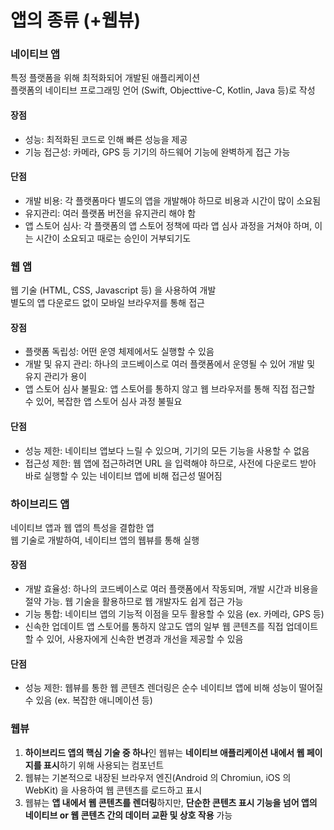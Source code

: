 # 앱의 종류 (+웹뷰)

### 네이티브 앱
특정 플랫폼을 위해 최적화되어 개발된 애플리케이션  
플랫폼의 네이티브 프로그래밍 언어 (Swift, Objecttive-C, Kotlin, Java 등)로 작성  

#### 장점
- 성능: 최적화된 코드로 인해 빠른 성능을 제공
- 기능 접근성: 카메라, GPS 등 기기의 하드웨어 기능에 완벽하게 접근 가능

#### 단점
- 개발 비용: 각 플랫폼마다 별도의 앱을 개발해야 하므로 비용과 시간이 많이 소요됨
- 유지관리: 여러 플랫폼 버전을 유지관리 해야 함
- 앱 스토어 심사: 각 플랫폼의 앱 스토어 정책에 따라 앱 심사 과정을 거쳐야 하며, 이는 시간이 소요되고 때로는 승인이 거부되기도

### 웹 앱
웹 기술 (HTML, CSS, Javascript 등) 을 사용하여 개발  
별도의 앱 다운로드 없이 모바일 브라우저를 통해 접근  

#### 장점
- 플랫폼 독립성: 어떤 운영 체제에서도 실행할 수 있음
- 개발 및 유지 관리: 하나의 코드베이스로 여러 플랫폼에서 운영될 수 있어 개발 및 유지 관리가 용이
- 앱 스토어 심사 불필요: 앱 스토어를 통하지 않고 웹 브라우저를 통해 직접 접근할 수 있어, 복잡한 앱 스토어 심사 과정 불필요

#### 단점
- 성능 제한: 네이티브 앱보다 느릴 수 있으며, 기기의 모든 기능을 사용할 수 없음
- 접근성 제한: 웹 앱에 접근하려면 URL 을 입력해야 하므로, 사전에 다운로드 받아 바로 실행할 수 있는 네이티브 앱에 비해 접근성 떨어짐

### 하이브리드 앱
네이티브 앱과 웹 앱의 특성을 결합한 앱  
웹 기술로 개발하여, 네이티브 앱의 웹뷰를 통해 실행  

#### 장점
- 개발 효율성: 하나의 코드베이스로 여러 플랫폼에서 작동되며, 개발 시간과 비용을 절약 가능. 웹 기술을 활용하므로 웹 개발자도 쉽게 접근 가능
- 기능 통합: 네이티브 앱의 기능적 이점을 모두 활용할 수 있음 (ex. 카메라, GPS 등)
- 신속한 업데이트 앱 스토어를 통하지 않고도 앱의 일부 웹 콘텐츠를 직접 업데이트 할 수 있어, 사용자에게 신속한 변경과 개선을 제공할 수 있음

#### 단점
- 성능 제한: 웹뷰를 통한 웹 콘텐츠 렌더링은 순수 네이티브 앱에 비해 성능이 떨어질 수 있음 (ex. 복잡한 애니메이션 등)

### 웹뷰

1. **하이브리드 앱의 핵심 기술 중 하나**인 웹뷰는 **네이티브 애플리케이션 내에서 웹 페이지를 표시**하기 위해 사용되는 컴포넌트  
2. 웹뷰는 기본적으로 내장된 브라우저 엔진(Android 의 Chromiun, iOS 의 WebKit) 을 사용하여 웹 콘텐츠를 로드하고 표시  
3. 웹뷰는 **앱 내에서 웹 콘텐츠를 렌더링**하지만, **단순한 콘텐츠 표시 기능을 넘어 앱의 네이티브 or 웹 콘텐츠 간의 데이터 교환 및 상호 작용** 가능
